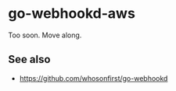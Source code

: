 # go-webhookd-aws

Too soon. Move along.

## See also

* https://github.com/whosonfirst/go-webhookd
